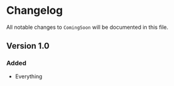 # Changelog

All notable changes to `ComingSoon` will be documented in this file.

## Version 1.0

### Added
- Everything
